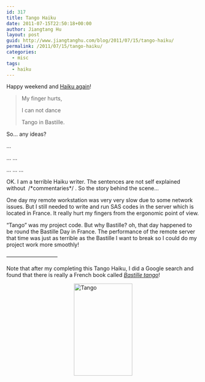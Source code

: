 ```yaml
---
id: 317
title: Tango Haiku
date: 2011-07-15T22:50:18+00:00
author: Jiangtang Hu
layout: post
guid: http://www.jiangtanghu.com/blog/2011/07/15/tango-haiku/
permalink: /2011/07/15/tango-haiku/
categories:
  - misc
tags:
  - haiku
---
```

Happy weekend and <a href="http://www.jiangtanghu.com/blog/2010/12/30/a-sas-programmers-end-year-haiku/" target="_blank">Haiku again</a>!

> My finger hurts,
> 
> I can not dance
> 
> Tango in Bastille.

So… any ideas?

…

… …

… … …

OK. I am a terrible Haiku writer. The sentences are not self explained without&#160; /\*commentaries\*/ . So the story behind the scene…

One day my remote workstation was very very slow due to some network issues. But I still needed to write and run SAS codes in the server which is located in France. It really hurt my fingers from the ergonomic point of view.

“Tango” was my project code. But why Bastille? oh, that day happened to be round the Bastille Day in France. The performance of the remote server that time was just as terrible as the Bastille I want to break so I could do my project work more smoothly!

&#8212;&#8212;&#8212;&#8212;&#8212;&#8212;&#8212;&#8212;&#8212;&#8211;

Note that after my completing this Tango Haiku, I did a Google search and found that there is really a French book called _<a href="http://www.amazon.com/Bastille-tango-Jean-Fran%C3%A7ois-Vilar/dp/2742716785" target="_blank">Bastille tango</a>_!

[<img style="border-bottom: 0px; border-left: 0px; display: block; float: none; margin-left: auto; border-top: 0px; margin-right: auto; border-right: 0px" title="Tango" border="0" alt="Tango" src="http://www.jiangtanghu.com/blog/wp-content/uploads/2011/07/Tango_thumb.jpg" width="152" height="240" />](http://www.jiangtanghu.com/blog/wp-content/uploads/2011/07/Tango.jpg)